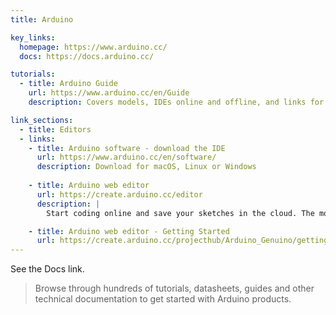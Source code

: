 ```yaml
---
title: Arduino

key_links:
  homepage: https://www.arduino.cc/
  docs: https://docs.arduino.cc/

tutorials:
  - title: Arduino Guide
    url: https://www.arduino.cc/en/Guide
    description: Covers models, IDEs online and offline, and links for learning including and intro and use of libraries. Also under each model there are instructions for setting up an IDE and adding a basic blink sketch to the Arduino.

link_sections:
  - title: Editors
  - links:
    - title: Arduino software - download the IDE
      url: https://www.arduino.cc/en/software/
      description: Download for macOS, Linux or Windows
  
    - title: Arduino web editor
      url: https://create.arduino.cc/editor
      description: |
        Start coding online and save your sketches in the cloud. The most up-to-date version of the IDE includes all libraries and also supports new Arduino boards.

    - title: Arduino web editor - Getting Started
      url: https://create.arduino.cc/projecthub/Arduino_Genuino/getting-started-with-arduino-web-editor-on-various-platforms-4b3e4a?f=1
---
```



See the Docs link.

> Browse through hundreds of tutorials, datasheets, guides and other technical documentation to get started with Arduino products.
